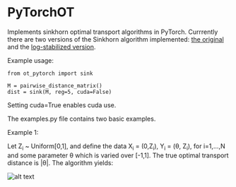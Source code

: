 # PyTorchOT

Implements sinkhorn optimal transport algorithms in PyTorch. Currrently there are two versions of the Sinkhorn 
algorithm implemented: [the original](https://arxiv.org/pdf/1306.0895.pdf) and the [log-stabilized version](https://arxiv.org/pdf/1610.06519.pdf).

Example usage:
```
from ot_pytorch import sink

M = pairwise_distance_matrix()
dist = sink(M, reg=5, cuda=False)
```

Setting cuda=True enables cuda use.

The examples.py file contains two basic examples. 

Example 1: 

Let Z<sub>i</sub> ~ Uniform[0,1], and define the data X<sub>i</sub> = (0,Z<sub>i</sub>), Y<sub>i</sub> = (θ, Z<sub>i</sub>), for i=1,...,N and some parameter θ which is varied over [-1,1]. The true optimal transport distance is |θ|. The algorithm yields:

![alt text](https://github.com/rythei/PyTorchOT/blob/master/plots/uniform_example/uniform_example2.png)

